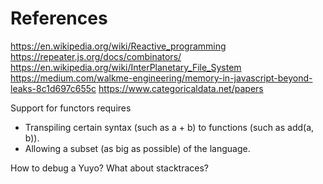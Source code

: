 # References
https://en.wikipedia.org/wiki/Reactive_programming
https://repeater.js.org/docs/combinators/
https://en.wikipedia.org/wiki/InterPlanetary_File_System
https://medium.com/walkme-engineering/memory-in-javascript-beyond-leaks-8c1d697c655c
https://www.categoricaldata.net/papers

Support for functors requires
* Transpiling certain syntax (such as a + b) to functions (such as add(a, b)).
* Allowing a subset (as big as possible) of the language.

How to debug a Yuyo?
What about stacktraces?
